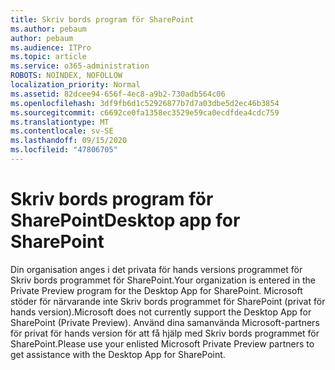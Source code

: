 ```yaml
---
title: Skriv bords program för SharePoint
ms.author: pebaum
author: pebaum
ms.audience: ITPro
ms.topic: article
ms.service: o365-administration
ROBOTS: NOINDEX, NOFOLLOW
localization_priority: Normal
ms.assetid: 82dcee94-656f-4ec8-a9b2-730adb564c06
ms.openlocfilehash: 3df9fb6d1c52926877b7d7a03dbe5d2ec46b3854
ms.sourcegitcommit: c6692ce0fa1358ec3529e59ca0ecdfdea4cdc759
ms.translationtype: MT
ms.contentlocale: sv-SE
ms.lasthandoff: 09/15/2020
ms.locfileid: "47806705"
---
```

# <a name="desktop-app-for-sharepoint"></a><span data-ttu-id="32908-102">Skriv bords program för SharePoint</span><span class="sxs-lookup"><span data-stu-id="32908-102">Desktop app for SharePoint</span></span>

<span data-ttu-id="32908-103">Din organisation anges i det privata för hands versions programmet för Skriv bords programmet för SharePoint.</span><span class="sxs-lookup"><span data-stu-id="32908-103">Your organization is entered in the Private Preview program for the Desktop App for SharePoint.</span></span> <span data-ttu-id="32908-104">Microsoft stöder för närvarande inte Skriv bords programmet för SharePoint (privat för hands version).</span><span class="sxs-lookup"><span data-stu-id="32908-104">Microsoft does not currently support the Desktop App for SharePoint (Private Preview).</span></span> <span data-ttu-id="32908-105">Använd dina samanvända Microsoft-partners för privat för hands version för att få hjälp med Skriv bords programmet för SharePoint.</span><span class="sxs-lookup"><span data-stu-id="32908-105">Please use your enlisted Microsoft Private Preview partners to get assistance with the Desktop App for SharePoint.</span></span>
